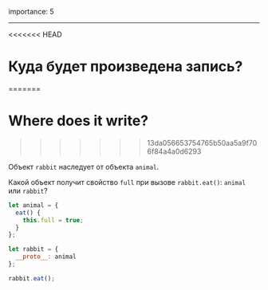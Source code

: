 importance: 5

---

<<<<<<< HEAD
# Куда будет произведена запись?
=======
# Where does it write?
>>>>>>> 13da056653754765b50aa5a9f706f84a4a0d6293

Объект `rabbit` наследует от объекта `animal`.

Какой объект получит свойство `full` при вызове `rabbit.eat()`: `animal` или `rabbit`? 

```js
let animal = {
  eat() {
    this.full = true;
  }
};

let rabbit = {
  __proto__: animal
};

rabbit.eat();
```
